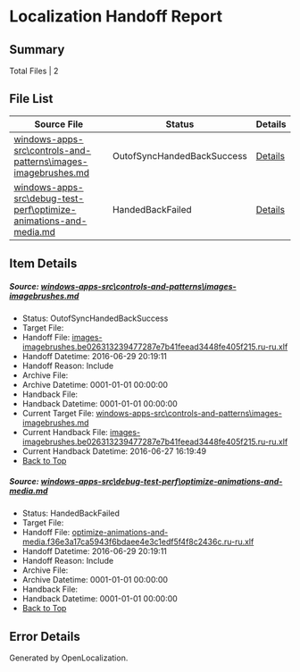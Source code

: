 # <a name='report-top'></a> Localization Handoff Report

## Summary
 Total Files | 2

## File List
 Source File | Status | Details 
 ----------- | ------ | ------- 
 [windows-apps-src\controls-and-patterns\images-imagebrushes.md](https://github.com/Microsoft/windows-apps/blob/fe179ec3c26d5bcbcbb1a80926e887186d8e4e39/windows-apps-src/controls-and-patterns/images-imagebrushes.md) | OutofSyncHandedBackSuccess | [Details](#36dd0614e9b552d9fa56a6c68479f9578fcada13520)
 [windows-apps-src\debug-test-perf\optimize-animations-and-media.md](https://github.com/Microsoft/windows-apps/blob/622df404dbf85740aa0029f53a0b4e0d541608f9/windows-apps-src/debug-test-perf/optimize-animations-and-media.md) | HandedBackFailed | [Details](#8fd9ce5f43159ae00414d05ddb757c507aaa370d2034)

## Item Details
##### <a name='36dd0614e9b552d9fa56a6c68479f9578fcada13520'></a> Source: [windows-apps-src\controls-and-patterns\images-imagebrushes.md](https://github.com/Microsoft/windows-apps/blob/fe179ec3c26d5bcbcbb1a80926e887186d8e4e39/windows-apps-src/controls-and-patterns/images-imagebrushes.md)
* Status: OutofSyncHandedBackSuccess
* Target File: 
* Handoff File: [images-imagebrushes.be026313239477287e7b41feead3448fe405f215.ru-ru.xlf](https://github.com/Microsoft/WDG.handoff/blob/e79f28e4d347c81f8ac1ac61fa6ac732c9568938/ol-handoff/Microsoft/windows-apps.ru-ru/master/images-imagebrushes.be026313239477287e7b41feead3448fe405f215.ru-ru.xlf)
* Handoff Datetime: 2016-06-29 20:19:11
* Handoff Reason: Include
* Archive File: 
* Archive Datetime: 0001-01-01 00:00:00
* Handback File: 
* Handback Datetime: 0001-01-01 00:00:00
* Current Target File: [windows-apps-src\controls-and-patterns\images-imagebrushes.md](https://github.com/Microsoft/windows-apps.ru-ru/blob/8ad3aeb56058f95ad343bcb1e9e8a2192ede0a07/windows-apps-src/controls-and-patterns/images-imagebrushes.md)
* Current Handback File: [images-imagebrushes.be026313239477287e7b41feead3448fe405f215.ru-ru.xlf](https://github.com/Microsoft/WDG.handback/blob/d7f038e1ef63ee502e4122eebc3a20cc105cb919/ol-handback/Microsoft/windows-apps.ru-ru/master/images-imagebrushes.be026313239477287e7b41feead3448fe405f215.ru-ru.xlf)
* Current Handback Datetime: 2016-06-27 16:19:49
* [Back to Top](#report-top)

##### <a name='8fd9ce5f43159ae00414d05ddb757c507aaa370d2034'></a> Source: [windows-apps-src\debug-test-perf\optimize-animations-and-media.md](https://github.com/Microsoft/windows-apps/blob/622df404dbf85740aa0029f53a0b4e0d541608f9/windows-apps-src/debug-test-perf/optimize-animations-and-media.md)
* Status: HandedBackFailed
* Target File: 
* Handoff File: [optimize-animations-and-media.f36e3a17ca5943f6bdaee4e3c1edf5f4f8c2436c.ru-ru.xlf](https://github.com/Microsoft/WDG.handoff/blob/e79f28e4d347c81f8ac1ac61fa6ac732c9568938/ol-handoff/Microsoft/windows-apps.ru-ru/master/optimize-animations-and-media.f36e3a17ca5943f6bdaee4e3c1edf5f4f8c2436c.ru-ru.xlf)
* Handoff Datetime: 2016-06-29 20:19:11
* Handoff Reason: Include
* Archive File: 
* Archive Datetime: 0001-01-01 00:00:00
* Handback File: 
* Handback Datetime: 0001-01-01 00:00:00
* [Back to Top](#report-top)


## Error Details

Generated by OpenLocalization.
